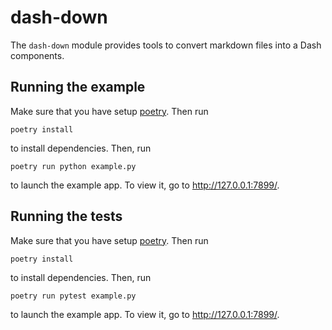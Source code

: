 # dash-down

The `dash-down` module provides tools to convert markdown files into a Dash components.

## Running the example

Make sure that you have setup [poetry](https://python-poetry.org/). Then run

    poetry install

to install dependencies. Then, run

    poetry run python example.py

to launch the example app. To view it, go to http://127.0.0.1:7899/.

## Running the tests

Make sure that you have setup [poetry](https://python-poetry.org/). Then run

    poetry install

to install dependencies. Then, run

    poetry run pytest example.py

to launch the example app. To view it, go to http://127.0.0.1:7899/.
